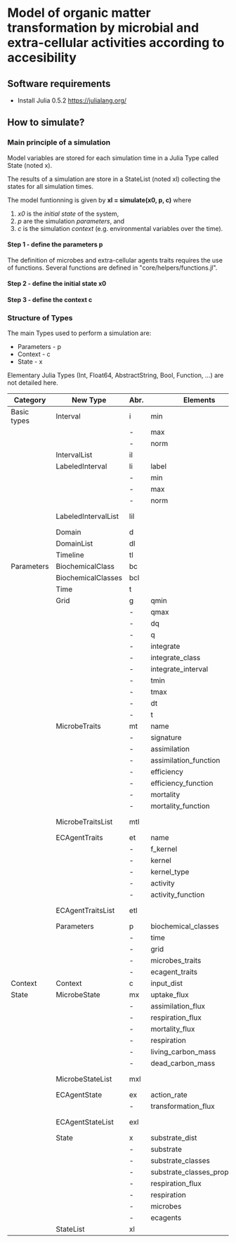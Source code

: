 # Model of organic matter transformation by microbial and extra-cellular activities according to accesibility

## Software requirements

 - Install Julia 0.5.2  https://julialang.org/

## How to simulate?

### Main principle of a simulation

Model variables are stored for each simulation time in a Julia Type called State (noted x).

The results of a simulation are store in a StateList (noted xl) collecting the states for all simulation times.

The model funtionning is given by **xl = simulate(x0, p, c)** where
	
 1. *x0* is the *initial state* of the system,
 2. *p* are the simulation *parameters*, and
 3. *c* is the simulation *context* (e.g. environmental variables over the time).

#### Step 1 - define the parameters p

The definition of microbes and extra-cellular agents traits requires the use of functions.
Several functions are defined in "core/helpers/functions.jl".

#### Step 2 - define the initial state x0


#### Step 3 - define the context c


 
### Structure of Types

The main Types used to perform a simulation are:
 - Parameters - p
 - Context - c
 - State - x

Elementary Julia Types (Int, Float64, AbstractString, Bool, Function, ...) are not detailed here.

| Category 		 | New Type   	  	        | Abr.	| Elements     	   	    	      	      	| Type					|
|------------------------|------------------------------|-------|-----------------------------------------------|---------------------------------------|
| Basic types		 | Interval			| i	| min						| Float64				|
|			 |				| -	| max						| Float64				|
|			 |				| -	| norm						| Float64				|
|			 | IntervalList  		| il	| 						| Array{Interval, 1}			|
|			 | LabeledInterval		| li	| label						| AbstractString			|
|			 | 				| -    	| min						| Float64				|
|			 | 				| -	| max						| Float64				|
|			 |				| -	| norm						| Float64				|
|			 | LabeledIntervalList 		| lil	| 						| Array{LabeledInterval, 1}		|
|			 | Domain 			| d	| 						| Interval		 		|
|			 | DomainList 			| dl	| 						| IntervalList				|
|			 | Timeline 			| tl	|						| Array{Float64, 1}			|
| Parameters		 | BiochemicalClass		| bc	|						| LabeledInterval			|
|			 | BiochemicalClasses		| bcl	| 						| LabeledIntervalList			|
|			 | Time 			| t	| 						| LabeledInterval			|
| 			 | Grid				| g	| qmin						| Float64				|
|			 |				| -	| qmax						| Float64				|
|			 |				| -	| dq						| Float64				|
|			 |				| -	| q						| Array{Float64, 1}			|
|			 |				| -	| integrate					| Function				|
|			 |				| -	| integrate_class				| Function				|
|			 |				| -	| integrate_interval				| Function				|
|			 |				| -	| tmin						| Float64				|
|			 |				| -	| tmax						| Float64				|
|			 |				| -	| dt						| Float64				|
|			 |				| -	| t						| Array{Float64, 1}			|
|			 | MicrobeTraits		| mt	| name						| AbstractString			|
|			 | 				| -	| signature					| Array{Float64, 1}			|
|			 | 				| -	| assimilation					| AbstractString			|
|			 | 				| -	| assimilation_function				| Function				|
|			 | 				| -	| efficiency					| AbstractString			|
|			 | 				| -	| efficiency_function				| Function				|
|			 | 				| -	| mortality					| AbstractString			|
|			 | 				| -	| mortality_function				| Function				|
|			 | MicrobeTraitsList 		| mtl 	| 						| Array{MicrobeTraits, 1}		|
|			 | ECAgentTraits		| et 	| name						| AbstractString			|
|			 | 				| -	| f_kernel					| AbstractString			|
|			 | 				| -	| kernel					| Array{Float64, 2}			|
|			 | 				| -	| kernel_type					| AbstractString			|
|			 | 				| -	| activity					| AbstractString			|
|			 | 				| -	| activity_function				| Function				|
|			 | ECAgentTraitsList 		| etl 	| 						| Array{ECAgentTraits, 1}		|
|			 | Parameters			| p 	| biochemical_classes  				| BiochemicalClasses			|
|			 | 				| -	| time						| Time					|
|			 |				| -	| grid						| Grid					|
|			 | 				| -	| microbes_traits				| MicrobeTraitsList			|
|			 | 				| -	| ecagent_traits				| ECAgentTraitsList			|
| Context		 | Context			| c	| input_dist					| Array{Float64, 2}			|
| State 		 | MicrobeState			| mx	| uptake_flux					| Float64				|
|			 |    				| -	| assimilation_flux				| Float64				|
|			 |    				| -	| respiration_flux				| Float64				|
|			 |    				| -	| mortality_flux				| Float64				|
|			 |    				| -	| respiration					| Float64				|
|			 |    				| -	| living_carbon_mass				| Float64				|
|			 |    				| -	| dead_carbon_mass				| Float64				|
|			 | MicrobeStateList 		| mxl	| 						| Array{MicrobeState, 1}		|
|			 | ECAgentState			| ex 	| action_rate					| Float64	      			|
|			 |    				| -	| transformation_flux				| Float64				|
|			 | ECAgentStateList 		| exl 	| 						| Array{ECAgentState, 1}		|
|			 | State			| x	| substrate_dist				| Array{Float64, 1}			|
|			 |				| -	| substrate					| Float64		 		|
|			 |				| -	| substrate_classes				| Array{Float64, 1}			|
|			 |				| -	| substrate_classes_proportion			| Array{Float64, 1}			|
|			 |				| -	| respiration_flux				| Float64	    			|
|			 |				| -	| respiration					| Float64				|
|			 |				| -	| microbes					| MicrobeStateList			|
|			 |				| -	| ecagents					| ECAgentStateList			|
|			 | StateList			| xl	| 						| Array{State, 1}			|


